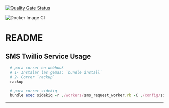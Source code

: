 [![Quality Gate Status](https://sonarcloud.io/api/project_badges/measure?project=webhook_sms_request&metric=alert_status)](https://sonarcloud.io/dashboard?id=webhook_sms_request)

![Docker Image CI](https://github.com/svconectado/webhook_sms_request/workflows/Docker%20Image%20CI/badge.svg)

# README

## SMS Twillio Service Usage
```ruby
  # para correr en webhook
  # 1- Instalar las gemas: `bundle install`
  # 2- Correr `rackup`
  rackup

  # para correr sidekiq
  bundle exec sidekiq -r ./workers/sms_request_worker.rb -C ./config/sidekiq.yml

```
---
